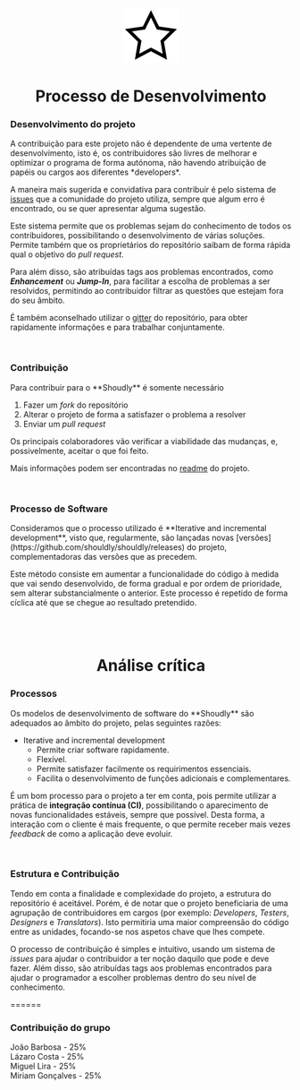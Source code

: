 <p align="center">
  <img src="https://github.com/bmpj13/shouldly/blob/master/ESOF-Docs/resources/images/ShouldlyLogo.png" alt="icon">
</p>
<h1 align="center">Processo de Desenvolvimento</h1>

<h3>Desenvolvimento do projeto</h3>
A contribuição para este projeto não é dependente de uma vertente de desenvolvimento, isto é, os contribuidores
são livres de melhorar e optimizar o programa de forma autónoma, não havendo atribuição de papéis ou cargos aos diferentes *developers*.

A maneira mais sugerida e convidativa para contribuir é pelo sistema de [issues](https://github.com/shouldly/shouldly/issues)
que a comunidade do projeto utiliza, sempre que algum erro é encontrado, ou se quer apresentar alguma sugestão.

Este sistema permite que os problemas sejam do conhecimento de todos os contribuidores, possibilitando o desenvolvimento de 
várias soluções. Permite também que os proprietários do repositório saibam de forma rápida qual o objetivo do *pull request*.

Para além disso, são atribuídas tags aos problemas encontrados, como **_Enhancement_** ou **_Jump-In_**, 
para facilitar a escolha de problemas a ser resolvidos, permitindo ao contribuidor filtrar as questões 
que estejam fora do seu âmbito.

É também aconselhado utilizar o [gitter](https://gitter.im/shouldly/shouldly?utm_source=badge&utm_medium=badge&utm_campaign=pr-badge&utm_content=badge) do repositório, para obter rapidamente informações e para trabalhar conjuntamente.

<br>

<h3>Contribuição</h3>
Para contribuir para o **Shoudly** é somente necessário

1. Fazer um *fork* do repositório
2. Alterar o projeto de forma a satisfazer o problema a resolver
3. Enviar um *pull request*

Os principais colaboradores vão verificar a viabilidade das mudanças, e, 
possivelmente, aceitar o que foi feito.

Mais informações podem ser encontradas no [readme](https://github.com/shouldly/shouldly#contributing) do projeto.

<br>

<h3>Processo de Software</h3>
Consideramos que o processo utilizado é **Iterative and incremental development**, visto que, regularmente, são lançadas novas [versões](https://github.com/shouldly/shouldly/releases) do projeto, complementadoras das versões que as precedem. 
 
Este método consiste em aumentar a funcionalidade do código à medida que vai sendo desenvolvido, de forma gradual e por ordem de prioridade, sem alterar substancialmente o anterior. Este processo é repetido de forma cíclica até que se chegue ao resultado pretendido.

<br>
<br>

<h1 align="center">Análise crítica</h1>
<h3>Processos</h3>
Os modelos de desenvolvimento de software do **Shoudly** são adequados ao âmbito do projeto, pelas seguintes razões:

+ Iterative and incremental development
  - Permite criar software rapidamente.
  - Flexível.
  - Permite satisfazer facilmente os requirimentos essenciais.
  - Facilita o desenvolvimento de funções adicionais e complementares.
  
 É um bom processo para o projeto a ter em conta, pois permite utilizar a prática de **integração contínua (CI)**, possibilitando o
 aparecimento de novas funcionalidades estáveis, sempre que possível. Desta forma, a interação com o cliente é mais frequente, o que permite receber mais vezes *feedback* de como a aplicação deve evoluir.
 
<br>

<h3>Estrutura e Contribuição</h3>

Tendo em conta a finalidade e complexidade do projeto, a estrutura do repositório é aceitável. Porém, é de notar que o projeto
beneficiaria de uma agrupação de contribuidores em cargos (por exemplo: *Developers*, *Testers*, *Designers* e *Translators*).
Isto permitiria uma maior compreensão do código entre as unidades, focando-se nos aspetos chave que lhes compete.

O processo de contribuição é simples e intuitivo, usando um sistema de *issues* para ajudar o contribuidor a ter noção daquilo que pode e deve fazer. Além disso, são atribuídas tags aos problemas encontrados para ajudar o programador a escolher problemas
dentro do seu nível de conhecimento.

======

<h3>Contribuição do grupo</h3>

João Barbosa - 25% <br>
Lázaro Costa - 25% <br> 
Miguel Lira - 25% <br>
Miriam Gonçalves - 25%
